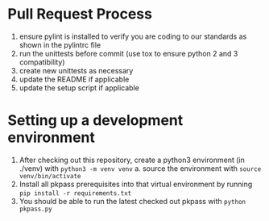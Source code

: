 # Pull Request Process
1. ensure pylint is installed to verify you are coding to our standards as shown in the pylintrc file
2. run the unittests before commit (use tox to ensure python 2 and 3 compatibility)
3. create new unittests as necessary
4. update the README if applicable
5. update the setup script if applicable

# Setting up a development environment
1. After checking out this repository, create a python3 environment (in ./venv) with `python3 -m venv venv`
    a. source the environment with `source venv/bin/activate`
2. Install all pkpass prerequisites into that virtual environment by running `pip install -r requirements.txt`
3. You should be able to run the latest checked out pkpass with `python pkpass.py`
